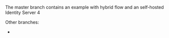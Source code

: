 The master branch contains an example with hybrid flow and an self-hosted Identity Server 4

Other branches:

- 